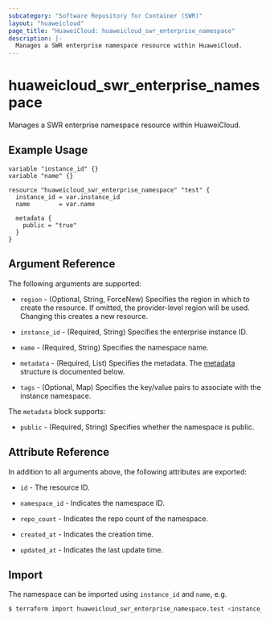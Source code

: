 ```yaml
---
subcategory: "Software Repository for Container (SWR)"
layout: "huaweicloud"
page_title: "HuaweiCloud: huaweicloud_swr_enterprise_namespace"
description: |-
  Manages a SWR enterprise namespace resource within HuaweiCloud.
---
```


# huaweicloud_swr_enterprise_namespace

Manages a SWR enterprise namespace resource within HuaweiCloud.

## Example Usage

```hcl
variable "instance_id" {}
variable "name" {}

resource "huaweicloud_swr_enterprise_namespace" "test" {
  instance_id = var.instance_id
  name        = var.name

  metadata {
    public = "true"
  }
}
```

## Argument Reference

The following arguments are supported:

* `region` - (Optional, String, ForceNew) Specifies the region in which to create the resource.
  If omitted, the provider-level region will be used.
  Changing this creates a new resource.

* `instance_id` - (Required, String) Specifies the enterprise instance ID.

* `name` - (Required, String) Specifies the namespace name.

* `metadata` - (Required, List) Specifies the metadata.
  The [metadata](#block--metadata) structure is documented below.

* `tags` - (Optional, Map) Specifies the key/value pairs to associate with the instance namespace.

<a name="block--metadata"></a>
The `metadata` block supports:

* `public` - (Required, String) Specifies whether the namespace is public.

## Attribute Reference

In addition to all arguments above, the following attributes are exported:

* `id` - The resource ID.

* `namespace_id` - Indicates the namespace ID.

* `repo_count` - Indicates the repo count of the namespace.

* `created_at` - Indicates the creation time.

* `updated_at` - Indicates the last update time.

## Import

The namespace can be imported using `instance_id` and `name`, e.g.

```bash
$ terraform import huaweicloud_swr_enterprise_namespace.test <instance_id>/<name>
```

